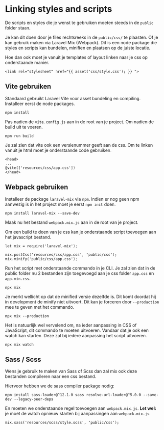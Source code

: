 # Linking styles and scripts

De scripts en styles die je wenst te gebruiken moeten steeds in de `public` folder staan.

Je kan dit doen door je files rechtsreeks in de `public/css/` te plaasten. Of je kan gebruik maken via Laravel Mix (Webpack). Dit is een node package die styles en scripts kan bundelen, minifien en plaatsen op de juiste locatie.

Hoe dan ook moet je vanuit je templates of layout linken naar je css op onderstaande manier.
```
<link rel="stylesheet" href="{{ asset('css/style.css'); }} ">
```

## Vite gebruiken

Standaard gebruikt Laravel Vite voor asset bundeling en compiling. Installeer eerst de node packages.

```
npm install
```

Pas nadien de `vite.config.js` aan in de root van je project. Om nadien de build uit te voeren.

```
npm run build
```

Je zal zien dat vite ook een versienummer geeft aan de css. Om te linken vanuit je html moet je onderstaande code gebruiken.
```
<head>
...
@vite(['resources/css/app.css'])
</head>
```

## Webpack gebruiken

Installeer de package `laravel-mix` via `npm`. Indien er nog geen npm aanwezig is in het project moet je eerst `npm init` doen.

```
npm install laravel-mix --save-dev
```

Maak nu het bestand `webpack.mix.js` aan in de root van je project.

Om een build te doen van je css kan je onderstaande script toevoegen aan het javascript bestand.

```
let mix = require('laravel-mix');

mix.postCss('resources/css/app.css', 'public/css');
mix.minify('public/css/app.css');
```

Run het script met onderstaande commando in je CLI. Je zal zien dat in de public folder nu 2 bestanden zijn toegevoegd aan je css folder `app.css` en `app.min.css`. 

```
npx mix
```

Je merkt wellicht op dat de minified versie dezelfde is. Dit komt doordat hij in development de minify niet uitvoert. Dit kan je forceren door `--production` mee te geven met het commando.

```
npx mix --production
```

Het is natuurlijk wel vervelend om, na ieder aanpassing in CSS of JavaScript, dit commando te moeten uitvoeren. Vandaar dat je ook een watch kan starten. Deze zal bij iedere aanpassing het script uitvoeren.

```
npx mix watch
```

## Sass / Scss

Wens je gebruik te maken van Sass of Scss dan zal mix ook deze bestanden compileren naar een css bestand.

Hiervoor hebben we de sass compiler package nodig:

```
npm install sass-loader@^12.1.0 sass resolve-url-loader@^5.0.0 --save-dev --legacy-peer-deps
```

En moeten we onderstaande regel toevoegen aan `webpack.mix.js`.
**Let wel:** je moet de watch opnieuw starten bij aanpassingen aan `webpack.mix.js` 

```
mix.sass('resources/scss/style.scss', 'public/css');
```


